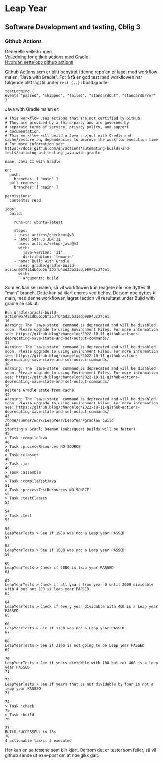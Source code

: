 # Leap Year
## Software Development and testing, Oblig 3
### Github Actions
Generelle veiledninger: <br />
[Veiledning for github actions med Gradle](https://docs.github.com/en/actions/automating-builds-and-tests/building-and-testing-java-with-gradle) <br />
[Hvordan sette opp github actions](https://docs.github.com/en/actions/quickstart) <br />

Github Actions som er blitt benyttet i denne repo'en er laget med workflow malen: "Java with Gradle". 
For å få en god test med workflowen har følgende blitt lagt til under ```test {..}``` i build.gradle: 

```
testLogging {
events "passed", "skipped", "failed", "standardOut", "standardError"
}
```

Java with Gradle malen er: 
```
# This workflow uses actions that are not certified by GitHub.
# They are provided by a third-party and are governed by
# separate terms of service, privacy policy, and support
# documentation.
# This workflow will build a Java project with Gradle and cache/restore any dependencies to improve the workflow execution time
# For more information see: https://docs.github.com/en/actions/automating-builds-and-tests/building-and-testing-java-with-gradle

name: Java CI with Gradle

on:
  push:
    branches: [ "main" ]
  pull_request:
    branches: [ "main" ]

permissions:
  contents: read

jobs:
  build:

    runs-on: ubuntu-latest

    steps:
    - uses: actions/checkout@v3
    - name: Set up JDK 11
      uses: actions/setup-java@v3
      with:
        java-version: '11'
        distribution: 'temurin'
    - name: Build with Gradle
      uses: gradle/gradle-build-action@67421db6bd0bf253fb4bd25b31ebb98943c375e1
      with:
        arguments: build

```

Som en kan se i malen, så vil workflowen kun reagere når noe dyttes til "main" branch. 
Dette kan så klart endres ved behov. Dersom noe dyttes til main, med denne workflowen lagret i action vil 
resultatet under Build with gradle se slik ut:
```
Run gradle/gradle-build-action@67421db6bd0bf253fb4bd25b31ebb98943c375e1
16
Warning: The `save-state` command is deprecated and will be disabled soon. Please upgrade to using Environment Files. For more information see: https://github.blog/changelog/2022-10-11-github-actions-deprecating-save-state-and-set-output-commands/
17
Warning: The `save-state` command is deprecated and will be disabled soon. Please upgrade to using Environment Files. For more information see: https://github.blog/changelog/2022-10-11-github-actions-deprecating-save-state-and-set-output-commands/
18
Warning: The `save-state` command is deprecated and will be disabled soon. Please upgrade to using Environment Files. For more information see: https://github.blog/changelog/2022-10-11-github-actions-deprecating-save-state-and-set-output-commands/
19
Restore Gradle state from cache
42
Warning: The `save-state` command is deprecated and will be disabled soon. Please upgrade to using Environment Files. For more information see: https://github.blog/changelog/2022-10-11-github-actions-deprecating-save-state-and-set-output-commands/
43
/home/runner/work/LeapYear/LeapYear/gradlew build
44
Starting a Gradle Daemon (subsequent builds will be faster)
45
> Task :compileJava
46
> Task :processResources NO-SOURCE
47
> Task :classes
48
> Task :jar
49
> Task :assemble
50
> Task :compileTestJava
51
> Task :processTestResources NO-SOURCE
52
> Task :testClasses
53

54
> Task :test
55

56
LeapYearTests > See if 1900 was not a Leap year PASSED
57

58
LeapYearTests > See if 1800 was not a Leap year PASSED
59

60
LeapYearTests > Check if 2000 is leap year PASSED
61

62
LeapYearTests > Check if all years from year 0 until 2000 dividable with 4 but not 100 is leap year PASSED
63

64
LeapYearTests > Check if every year dividable with 400 is a Leap year PASSED
65

66
LeapYearTests > See if 1700 was not a Leap year PASSED
67

68
LeapYearTests > See if 2100 is not going to be Leap year PASSED
69

70
LeapYearTests > See if years dividable with 100 but not 400 is a leap year PASSED
71

72
LeapYearTests > See if years that is not dividable by four is not a leap year PASSED
73

74
> Task :check
75
> Task :build
76

77
BUILD SUCCESSFUL in 13s
78
4 actionable tasks: 4 executed
```
Her kan en se testene som blir kjørt. Dersom det er tester som feiler, 
så vil github sende ut en e-post om at noe gikk galt.